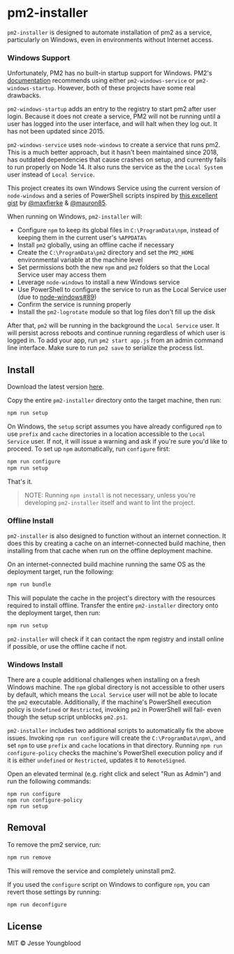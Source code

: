 # pm2-installer

`pm2-installer` is designed to automate installation of pm2 as a service, particularly on Windows, even in environments without Internet access.

### Windows Support

Unfortunately, PM2 has no built-in startup support for Windows. PM2's [documentation](https://pm2.keymetrics.io/docs/usage/startup/#windows-consideration) recommends using either `pm2-windows-service` or `pm2-windows-startup`. However, both of these projects have some real drawbacks.

`pm2-windows-startup` adds an entry to the registry to start pm2 after user login. Because it does not create a service, PM2 will not be running until a user has logged into the user interface, and will halt when they log out. It has not been updated since 2015.

`pm2-windows-service` uses `node-windows` to create a service that runs pm2. This is a much better approach, but it hasn't been maintained since 2018, has outdated dependencies that cause crashes on setup, and currently fails to run properly on Node 14. It also runs the service as the the `Local System` user instead of `Local Service`.

This project creates its own Windows Service using the current version of `node-windows` and a series of PowerShell scripts inspired by [this excellent gist](https://gist.github.com/mauron85/e55b3b9d722f91366c50fddf2fca07a4) by [@maxfierke](https://github.com/maxfierke) & [@mauron85](https://github.com/mauron85).

When running on Windows, `pm2-installer` will:

- Configure `npm` to keep its global files in `C:\ProgramData\npm`, instead of keeping them in the current user's `%APPDATA%`
- Install `pm2` globally, using an offline cache if necessary
- Create the `C:\ProgramData\pm2` directory and set the `PM2_HOME` environmental variable at the machine level
- Set permissions both the new `npm` and `pm2` folders so that the Local Service user may access them
- Leverage `node-windows` to install a new Windows service
- Use PowerShell to configure the service to run as the Local Service user (due to [node-windows#89](https://github.com/coreybutler/node-windows/issues/89))
- Confirm the service is running properly
- Install the `pm2-logrotate` module so that log files don't fill up the disk

After that, `pm2` will be running in the background the `Local Service` user. It will persist across reboots and continue running regardless of which user is logged in. To add your app, run `pm2 start app.js` from an admin command line interface. Make sure to run `pm2 save` to serialize the process list.

## Install

Download the latest version [here](https://github.com/jessety/pm2-installer/archive/main.zip).

Copy the entire `pm2-installer` directory onto the target machine, then run:

```bash
npm run setup
```

On Windows, the `setup` script assumes you have already configured `npm` to use `prefix` and `cache` directories in a location accessible to the `Local Service` user. If not, it will issue a warning and ask if you're sure you'd like to proceed.
To set up `npm` automatically, run `configure` first:

```bash
npm run configure
npm run setup
```

That's it.

> NOTE: Running `npm install` is not necessary, unless you're developing `pm2-installer` itself and want to lint the project.

### Offline Install

`pm2-installer` is also designed to function without an internet connection. It does this by creating a cache on an internet-connected build machine, then installing from that cache when run on the offline deployment machine.

On an internet-connected build machine running the same OS as the deployment target, run the following:

```bash
npm run bundle
```

This will populate the cache in the project's directory with the resources required to install offline. Transfer the entire `pm2-installer` directory onto the deployment target, then run:

```bash
npm run setup
```

`pm2-installer` will check if it can contact the npm registry and install online if possible, or use the offline cache if not.

### Windows Install

There are a couple additional challenges when installing on a fresh Windows machine. The `npm` global directory is not accessible to other users by default, which means the `Local Service` user will not be able to locate the `pm2` executable. Additionally, if the machine's PowerShell execution policy is `Undefined` or `Restricted`, invoking `pm2` in PowerShell will fail- even though the setup script unblocks `pm2.ps1`.

`pm2-installer` includes two additional scripts to automatically fix the above issues. Invoking `npm run configure` will create the `C:\ProgramData\npm\`, and set `npm` to use `prefix` and `cache` locations in that directory. Running `npm run configure-policy` checks the machine's PowerShell execution policy and if it is either `undefined` or `Restricted`, updates it to `RemoteSigned`.

Open an elevated terminal (e.g. right click and select "Run as Admin") and run the following commands:

```pwsh
npm run configure
npm run configure-policy
npm run setup
```

## Removal

To remove the pm2 service, run:

```bash
npm run remove
```

This will remove the service and completely uninstall pm2.

If you used the `configure` script on Windows to configure `npm`, you can revert those settings by running:

```bash
npm run deconfigure
```

## License

MIT © Jesse Youngblood
